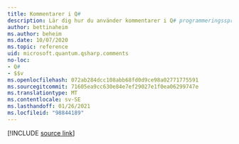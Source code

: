 ```yaml
---
title: Kommentarer i Q#
description: Lär dig hur du använder kommentarer i Q# programmeringsspråk.
author: bettinaheim
ms.author: beheim
ms.date: 10/07/2020
ms.topic: reference
uid: microsoft.quantum.qsharp.comments
no-loc:
- Q#
- $$v
ms.openlocfilehash: 072ab284dcc108abb68fd0d9ce98a02771775591
ms.sourcegitcommit: 71605ea9cc630e84e7ef29027e1f0ea06299747e
ms.translationtype: MT
ms.contentlocale: sv-SE
ms.lasthandoff: 01/26/2021
ms.locfileid: "98844189"
---
```

<!-- 
# Comments in Q#
-->

[!INCLUDE [source link](~/includes/qsharp-language/Specifications/Language/1_ProgramStructure/7_comments.md)]


